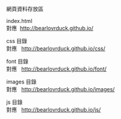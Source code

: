 網頁資料存放區

index.html<br />
對應   http://bearlovrduck.github.io/

css 目錄<br />
對應   http://bearlovrduck.github.io/css/

font 目錄<br />
對應   http://bearlovrduck.github.io/font/

images 目錄<br />
對應   http://bearlovrduck.github.io/images/

js 目錄<br />
對應   http://bearlovrduck.github.io/js/

